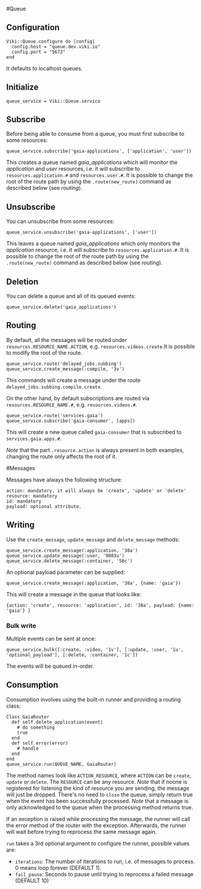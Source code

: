#Queue

## Configuration
    Viki::Queue.configure do |config|
      config.host = "queue.dev.viki.io"
      config.port = "5672"
    end

It defaults to localhost queues.

## Initialize
    queue_service = Viki::Queue.service

## Subscribe
Before being able to consume from a queue, you must first subscribe to some resources:

    queue_service.subscribe('gaia-applications', ['application', 'user'])

This creates a queue named *gaia_applications* which will monitor the *application* and *user* resources, i.e. it will subscribe to `resources.application.#` and `resources.user.#`. It is possible to change the root of the route path by using the `.route(new_route)` command as described below (see *routing*).

## Unsubscribe
You can unsubscribe from some resources:

    queue_service.unsubscribe('gaia-applications', ['user'])

This leaves a queue named *gaia_applications* which only monitors the *application* resource, i.e. it will subscribe to `resources.application.#`. It is possible to change the root of the route path by using the `.route(new_route)` command as described below (see *routing*).

## Deletion
You can delete a queue and all of its queued events:

    queue_service.delete('gaia_applications')

## Routing
By default, all the messages will be routed under `resources.RESOURCE_NAME.ACTION`, e.g. `resources.videos.create`.It is possible to modify the root of the route.

    queue_service.route('delayed_jobs.subbing')
    queue_service.create_message(:compile, '3v')

This commands will create a message under the route `delayed_jobs.subbing.compile.create`.

On the other hand, by default subscriptions are routed via `resources.RESOURCE_NAME.#`, e.g. `resources.videos.#`.

    queue_service.route('services.gaia')
    queue_service.subscribe('gaia-consumer', [apps])

This will create a new queue called `gaia-consumer` that is subscribed to `services.gaia.apps.#`.

*Note* that the part `.resource.action` is always present in both examples, changing the route only affects the root of it.

#Messages

  Messages have always the following structure:

    action: mandatory, it will always be 'create', 'update' or 'delete'
    resource: mandatory
    id: mandatory
    payload: optional attribute.

## Writing
Use the `create_message`, `update_message` and `delete_message` methods:

    queue_service.create_message(:application, '38a')
    queue_service.update_message(:user, '9003u')
    queue_service.delete_message(:container, '50c')

An optional payload parameter can be supplied:

    queue_service.create_message(:application, '38a', {name: 'gaia'})

This will create a message in the queue that looks like:

    {action: 'create', resource: 'application', id: '38a', payload: {name: 'gaia'} }

### Bulk write
Multiple events can be sent at once:

    queue_service.bulk([:create, :video, '1v'], [:update, :user, '1u', 'optional_payload'], [:delete, :container, '1c'])

The events will be queued in-order.

## Consumption

Consumption involves using the built-in runner and providing a routing class:

    Class GaiaRouter
      def self.delete_application(event)
        # do something
        true
      end
      def self.error(error)
        # handle
      end
    end
    queue_service.run(QUEUE_NAME, GaiaRouter)

The method names look like `ACTION_RESOURCE`, where `ACTION` can be `create`, `update` or `delete`. The `RESOURCE` can be any resource. *Note* that if noone is registered for listening the kind of resource you are sending, the message will just be dropped. There's no need to `close` the queue, simply return true when the event has been successfully processed. *Note* that a message is only acknowledged to the queue when the processing method returns true.

If an exception is raised while processing the message, the runner will call the error method of the router with the exception. Afterwards, the runner will wait before trying to reprocess the same message again.

`run` takes a 3rd optional argument to configure the runner, possible values are:

* `iterations`: The number of iterations to run, i.e. of messages to process. 0 means loop forever (DEFAULT 1).
* `fail_pause`: Seconds to pause until trying to reprocess a failed message (DEFAULT 10)
